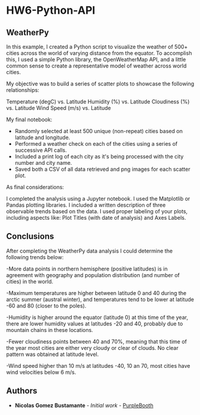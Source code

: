 # HW6-Python-API

## WeatherPy

In this example, I created a Python script to visualize the weather of 500+ cities across the world of varying distance from the equator. To accomplish this, I used a simple Python library, the OpenWeatherMap API, and a little common sense to create a representative model of weather across world cities.

My objective was to build a series of scatter plots to showcase the following relationships:


Temperature (degC) vs. Latitude
Humidity (%) vs. Latitude
Cloudiness (%) vs. Latitude
Wind Speed (m/s) vs. Latitude


My final notebook:


- Randomly selected at least 500 unique (non-repeat) cities based on latitude and longitude.
- Performed a weather check on each of the cities using a series of successive API calls.
- Included a print log of each city as it's being processed with the city number and city name.
- Saved both a CSV of all data retrieved and png images for each scatter plot.


As final considerations:


I completed the analysis using a Jupyter notebook.
I used the Matplotlib or Pandas plotting libraries.
I included a written description of three observable trends based on the data.
I used proper labeling of your plots, including aspects like: Plot Titles (with date of analysis) and Axes Labels.


## Conclusions

After completing the WeatherPy data analysis I could determine the following trends below:

-More data points in northern hemisphere (positive latitudes) is in agreement with geography and population distribution (and number of cities) in the world.

-Maximum temperatures are higher between latitude 0 and 40 during the arctic summer (austral winter), and temperatures tend to be lower at latitude -60 and 80 (closer to the poles). 

-Humidity is higher around the equator (latitude 0) at this time of the year, there are lower humidity values at latitudes -20 and 40, probably due to mountain chains in these locations.

-Fewer cloudiness points between 40 and 70%, meaning that this time of the year most cities are either very cloudy or clear of clouds. No clear pattern was obtained at latitude level.

-Wind speed higher than 10 m/s at latitudes -40, 10 an 70, most cities have wind velocities below 6 m/s.


## Authors

* **Nicolas Gomez Bustamante** - *Initial work* - [PurpleBooth](https://github.com/nbg1)

